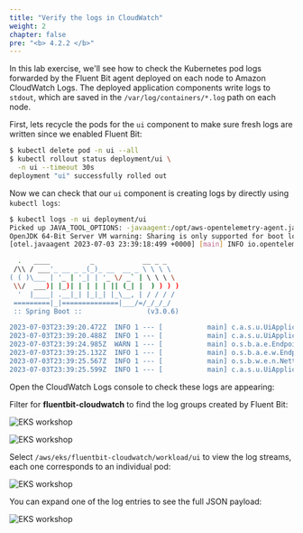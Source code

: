 ```yaml
---
title: "Verify the logs in CloudWatch"
weight: 2
chapter: false
pre: "<b> 4.2.2 </b>"
---
```


In this lab exercise, we'll see how to check the Kubernetes pod logs forwarded by the Fluent Bit agent deployed on each node to Amazon CloudWatch Logs. The deployed application components write logs to `stdout`, which are saved in the `/var/log/containers/*.log` path on each node.

First, lets recycle the pods for the `ui` component to make sure fresh logs are written since we enabled Fluent Bit:

```bash
$ kubectl delete pod -n ui --all
$ kubectl rollout status deployment/ui \
  -n ui --timeout 30s
deployment "ui" successfully rolled out
```

Now we can check that our `ui` component is creating logs by directly using `kubectl logs`:

```bash
$ kubectl logs -n ui deployment/ui
Picked up JAVA_TOOL_OPTIONS: -javaagent:/opt/aws-opentelemetry-agent.jar
OpenJDK 64-Bit Server VM warning: Sharing is only supported for boot loader classes because bootstrap classpath has been appended
[otel.javaagent 2023-07-03 23:39:18:499 +0000] [main] INFO io.opentelemetry.javaagent.tooling.VersionLogger - opentelemetry-javaagent - version: 1.24.0-aws

  .   ____          _            __ _ _
 /\\ / ___'_ __ _ _(_)_ __  __ _ \ \ \ \
( ( )\___ | '_ | '_| | '_ \/ _` | \ \ \ \
 \\/  ___)| |_)| | | | | || (_| |  ) ) ) )
  '  |____| .__|_| |_|_| |_\__, | / / / /
 =========|_|==============|___/=/_/_/_/
 :: Spring Boot ::                (v3.0.6)

2023-07-03T23:39:20.472Z  INFO 1 --- [           main] c.a.s.u.UiApplication                    : Starting UiApplication v0.0.1-SNAPSHOT using Java 17.0.7 with PID 1 (/app/app.jar started by appuser in /app)
2023-07-03T23:39:20.488Z  INFO 1 --- [           main] c.a.s.u.UiApplication                    : No active profile set, falling back to 1 default profile: "default"
2023-07-03T23:39:24.985Z  WARN 1 --- [           main] o.s.b.a.e.EndpointId                     : Endpoint ID 'fail-cart' contains invalid characters, please migrate to a valid format.
2023-07-03T23:39:25.132Z  INFO 1 --- [           main] o.s.b.a.e.w.EndpointLinksResolver        : Exposing 15 endpoint(s) beneath base path '/actuator'
2023-07-03T23:39:25.567Z  INFO 1 --- [           main] o.s.b.w.e.n.NettyWebServer               : Netty started on port 8080
2023-07-03T23:39:25.599Z  INFO 1 --- [           main] c.a.s.u.UiApplication                    : Started UiApplication in 5.877 seconds (process running for 7.361)
```

Open the CloudWatch Logs console to check these logs are appearing:

<ConsoleButton url="https://console.aws.amazon.com/cloudwatch/home?#logsV2:log-groups" service="cloudwatch" label="Open CloudWatch console"/>

Filter for **fluentbit-cloudwatch** to find the log groups created by Fluent Bit:

![EKS workshop](/images/0006/00016.png?featherlight=false&width=90pc)

![EKS workshop](/images/0006/00017.png?featherlight=false&width=90pc)

Select `/aws/eks/fluentbit-cloudwatch/workload/ui` to view the log streams, each one corresponds to an individual pod:

![EKS workshop](/images/0006/00018.png?featherlight=false&width=90pc)

You can expand one of the log entries to see the full JSON payload:

![EKS workshop](/images/0006/00019.png?featherlight=false&width=90pc)